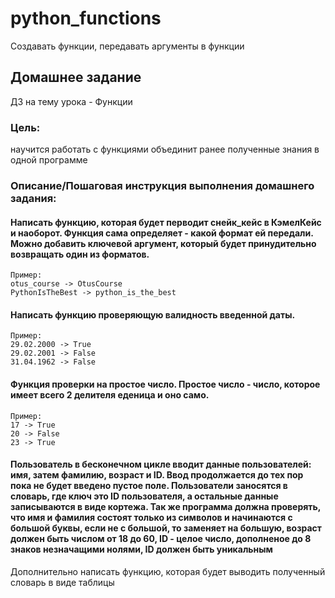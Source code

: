 # python_functions
Cоздавать функции, передавать аргументы в функции

## Домашнее задание
ДЗ на тему урока - Функции

### Цель:
научится работать с функциями
объединит ранее полученные знания в одной программе


### Описание/Пошаговая инструкция выполнения домашнего задания:
#### Написать функцию, которая будет перводит снейк_кейс в КэмелКейс и наоборот. Функция сама определяет - какой формат ей передали. Можно добавить ключевой аргумент, который будет принудительно возвращать один из форматов.
```
Пример:
otus_course -> OtusCourse
PythonIsTheBest -> python_is_the_best
```
#### Написать функцию проверяющую валидность введенной даты.
```
Пример:
29.02.2000 -> True
29.02.2001 -> False
31.04.1962 -> False
```
#### Функция проверки на простое число. Простое число - число, которое имеет всего 2 делителя еденица и оно само.
```
Пример:
17 -> True
20 -> False
23 -> True
```
#### Пользователь в бесконечном цикле вводит данные пользователей: имя, затем фамилию, возраст и ID. Ввод продолжается до тех пор пока не будет введено пустое поле. Пользователи заносятся в словарь, где ключ это ID пользователя, а остальные данные записываются в виде кортежа. Так же программа должна проверять, что имя и фамилия состоят только из символов и начинаются с большой буквы, если не с большой, то заменяет на большую, возраст должен быть числом от 18 до 60, ID - целое число, дополненое до 8 знаков незначащими нолями, ID должен быть уникальным
Дополнительно написать функцию, которая будет выводить полученный словарь в виде таблицы
